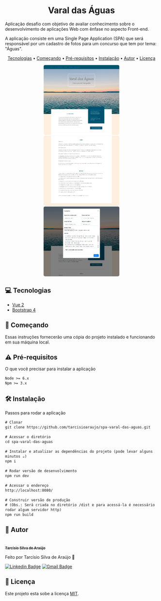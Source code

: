 <h1 align="center">Varal das Águas</h1>

Aplicação desafio com objetivo de avaliar conhecimento sobre o desenvolvimento de aplicações Web com ênfase no aspecto Front-end.

A aplicação consiste em uma Single Page Application (SPA) que será responsável por um cadastro de fotos para um concurso que tem por tema: "Águas".

<!-- <p align="center">
	<a href="https://github.com/tarcisioaraujo/blog-laravel-vue/issues">
		<img src="https://img.shields.io/github/issues/tarcisioaraujo/crud-laravel" alt="Issues">
	</a>	
	<img src="https://img.shields.io/github/license/tarcisioaraujo/crud-laravel" alt="License">	 
</p> -->

<p align="center">
	<a href="#computer-tecnologias">Tecnologias</a> •		
	<a href="#runner-começando">Começando</a> •
	<a href="#warning-pré-requisitos">Pré-requisitos</a> •	
	<a href="#hammer_and_wrench-instalação">Instalação</a> •	
	<a href="#construction_worker-autor">Autor</a> •
	<a href="#memo-licença">Licença</a>
</p>

<p align="center">
	<kbd>
		<img alt="Início" title="#Inicio" width="250" height="230" style="border-radius: 5px" src="./src/assets/images/print_inicio.png">
	</kbd>	
	<kbd>
		<img alt="Sobre e Regras" title="#SobreERegras" width="250" height="230" style="border-radius: 5px" src="./src/assets/images/print_sobre_regras.png">
	</kbd>
    <kbd>
		<img alt="Inscrição" title="#Inscricao" width="250" height="230" style="border-radius: 5px" src="./src/assets/images/print_modal_inscricao.png">
	</kbd>	
</p>

## :computer: Tecnologias 

- [Vue 2](https://vuejs.org/)
- [Bootstrap 4](https://getbootstrap/)

## :runner: Começando 

Essas instruções fornecerão uma cópia do projeto instalado e funcionando em sua máquina local.

## :warning: Pré-requisitos 

O que você precisar para instalar a aplicação

```
Node >= 6.x
Npm >= 3.x
```

## :hammer_and_wrench: Instalação

Passos para rodar a aplicação

```
# Clonar
git clone https://github.com/tarcisioaraujo/spa-varal-das-aguas.git

# Acessar o diretório
cd spa-varal-das-aguas

# Instalar e atualizar as dependências do projeto (pode levar alguns minutos ☕)
npm i

# Rodar versão de desenvolvimento
npm run dev

# Acessar o endereço 
http://localhost:8080/

# Construir versão de produção 
# (Obs.: Será criada no diretório /dist e para acessá-la é necessário rodar algum servidor http)
npm run build
```

## :construction_worker: Autor

<a href="https://github.com/tarcisioaraujo">
 <img style="border-radius: 50%;" src="https://avatars.githubusercontent.com/u/47223046?v=4" width="100px;" alt=""/>
 <br />
 <sub><b>Tarcísio Silva de Araújo</b></sub></a> <a href="https://github.com/tarcisioaraujo" title="GitHub"></a>

Feito por Tarcísio Silva de Araújo :wave:

[![Linkedin Badge](https://img.shields.io/badge/-Tarcísio-blue?style=flat-square&logo=Linkedin&logoColor=white&link=https://www.linkedin.com/in/tarcisiosaraujo/)](https://www.linkedin.com/in/tarcisiosaraujo/) 
[![Gmail Badge](https://img.shields.io/badge/-tarcisio.saraujo@gmail.com-c14438?style=flat-square&logo=Gmail&logoColor=white&link=mailto:tarcisio.saraujo@gmail.com)](mailto:tarcisio.saraujo@gmail.com)

## :memo: Licença

Este projeto esta sobe a licença [MIT](./LICENSE).
